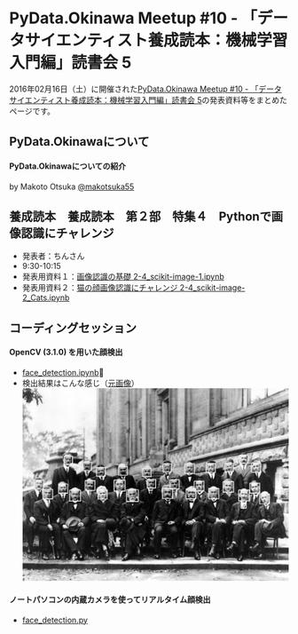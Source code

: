 # PyData.Okinawa Meetup #10 - 「データサイエンティスト養成読本：機械学習入門編」読書会 5

2016年02月16日（土）に開催された[PyData.Okinawa Meetup #10 - 「データサイエンティスト養成読本：機械学習入門編」読書会 5](http://pydataokinawa.connpass.com/event/27214/)の発表資料等をまとめたページです。

## PyData.Okinawaについて

#### PyData.Okinawaについての紹介
by Makoto Otsuka [@makotsuka55](https://twitter.com/makotsuka55)

## 養成読本　養成読本　第２部　特集４　Pythonで画像認識にチャレンジ

- 発表者：ちんさん
- 9:30-10:15
- 発表用資料１：[画像認識の基礎 2-4_scikit-image-1.ipynb](https://github.com/PyDataOkinawa/meetup010/blob/master/2-4_scikit-image-1.ipynb)
- 発表用資料２：[猫の顔画像認識にチャレンジ 2-4_scikit-image-2_Cats.ipynb](https://github.com/PyDataOkinawa/meetup010/blob/master/2-4_scikit-image-2_Cats.ipynb)

## コーディングセッション

#### OpenCV (3.1.0) を用いた顔検出
  - [face_detection.ipynb](https://github.com/PyDataOkinawa/meetup010/blob/master/face_detection.ipynb)
  - 検出結果はこんな感じ（[元画像](https://upload.wikimedia.org/wikipedia/commons/6/6e/Solvay_conference_1927.jpg)）
![検出結果](https://raw.githubusercontent.com/PyDataOkinawa/meetup010/master/Solvay_conference_1927_all.jpg)

#### ノートパソコンの内蔵カメラを使ってリアルタイム顔検出
  - [face_detection.py]( https://github.com/PyDataOkinawa/meetup010/blob/master/face_detection.py)

